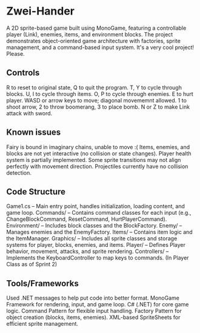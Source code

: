 # Zwei-Hander
A 2D sprite-based game built using MonoGame, featuring a controllable player (Link), enemies, items, and environment blocks. The project demonstrates object-oriented game architecture with factories, sprite management, and a command-based input system. It's a very cool project! Please.
## Controls
R to reset to original state, Q to quit the program.
T, Y to cycle through blocks.
U, I to cycle through items.
O, P to cycle through enemies.
E to hurt player.
WASD or arrow keys to move; diagonal movememnt allowed.
1 to shoot arrow, 2 to throw boomerang, 3 to place bomb.
N or Z to make Link attack with sword.
## Known issues
Fairy is bound in imaginary chains, unable to move :(
Items, enemies, and blocks are not yet interactive (no collision or state changes).
Player health system is partially implemented.
Some sprite transitions may not align perfectly with movement direction.
Projectiles currently have no collision detection.
## Code Structure
Game1.cs – Main entry point, handles initialization, loading content, and game loop.
Commands/ – Contains command classes for each input (e.g., ChangeBlockCommand, ResetCommand, HurtPlayerCommand).
Environment/ – Includes block classes and the BlockFactory.
Enemy/ – Manages enemies and the EnemyFactory.
Items/ – Contains item logic and the ItemManager.
Graphics/ – Includes all sprite classes and storage systems for player, blocks, enemies, and items.
Player/ – Defines Player behavior, movement, attacks, and sprite rendering.
Controllers/ – Implements the KeyboardController to map keys to commands. (In Player Class as of Sprint 2)
## Tools/Frameworks
Used .NET messages to help put code into better format.
MonoGame Framework for rendering, input, and game loop.
C# (.NET) for core game logic.
Command Pattern for flexible input handling.
Factory Pattern for object creation (blocks, items, enemies).
XML-based SpriteSheets for efficient sprite management.
